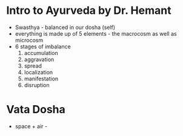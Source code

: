 # Intro to Ayurveda by Dr. Hemant


- Swasthya - balanced in our dosha (self)
- everything is made up of 5 elements - the macrocosm as well as microcosm
- 6 stages of imbalance
    1. accumulation
    1. aggravation
    1. spread
    1. localization
    1. manifestation
    1. disruption
    

# Vata Dosha
- space + air - 